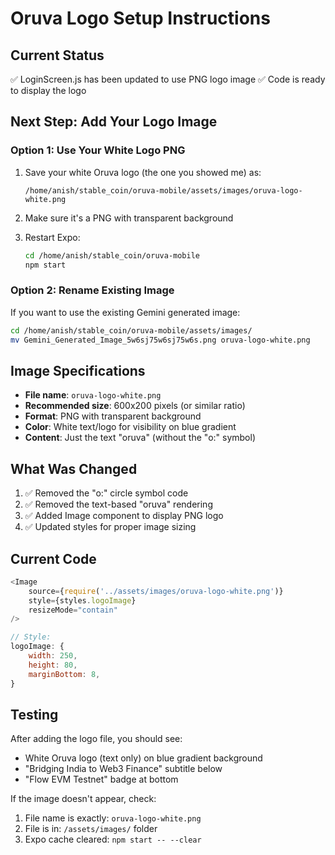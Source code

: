 # Oruva Logo Setup Instructions

## Current Status
✅ LoginScreen.js has been updated to use PNG logo image
✅ Code is ready to display the logo

## Next Step: Add Your Logo Image

### Option 1: Use Your White Logo PNG
1. Save your white Oruva logo (the one you showed me) as:
   ```
   /home/anish/stable_coin/oruva-mobile/assets/images/oruva-logo-white.png
   ```

2. Make sure it's a PNG with transparent background

3. Restart Expo:
   ```bash
   cd /home/anish/stable_coin/oruva-mobile
   npm start
   ```

### Option 2: Rename Existing Image
If you want to use the existing Gemini generated image:
```bash
cd /home/anish/stable_coin/oruva-mobile/assets/images/
mv Gemini_Generated_Image_5w6sj75w6sj75w6s.png oruva-logo-white.png
```

## Image Specifications
- **File name**: `oruva-logo-white.png`
- **Recommended size**: 600x200 pixels (or similar ratio)
- **Format**: PNG with transparent background
- **Color**: White text/logo for visibility on blue gradient
- **Content**: Just the text "oruva" (without the "o:" symbol)

## What Was Changed
1. ✅ Removed the "o:" circle symbol code
2. ✅ Removed the text-based "oruva" rendering
3. ✅ Added Image component to display PNG logo
4. ✅ Updated styles for proper image sizing

## Current Code
```javascript
<Image 
    source={require('../assets/images/oruva-logo-white.png')}
    style={styles.logoImage}
    resizeMode="contain"
/>

// Style:
logoImage: {
    width: 250,
    height: 80,
    marginBottom: 8,
}
```

## Testing
After adding the logo file, you should see:
- White Oruva logo (text only) on blue gradient background
- "Bridging India to Web3 Finance" subtitle below
- "Flow EVM Testnet" badge at bottom

If the image doesn't appear, check:
1. File name is exactly: `oruva-logo-white.png`
2. File is in: `/assets/images/` folder
3. Expo cache cleared: `npm start -- --clear`
